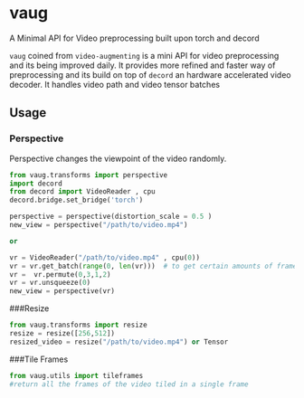 # vaug
A Minimal API for Video preprocessing built upon torch and decord 

`vaug` coined from `video-augmenting`  is a mini API for video preprocessing and its being improved daily. It provides more refined and faster way of preprocessing and its build on top of `decord` an hardware accelerated video decoder.
It handles video path and video tensor batches 

## Usage

### Perspective

Perspective changes the viewpoint of the video randomly.
```python
from vaug.transforms import perspective
import decord
from decord import VideoReader , cpu
decord.bridge.set_bridge('torch')

perspective = perspective(distortion_scale = 0.5 )
new_view = perspective("/path/to/video.mp4")

or

vr = VideoReader("/path/to/video.mp4" , cpu(0))
vr = vr.get_batch(range(0, len(vr)))  # to get certain amounts of frame
vr =  vr.permute(0,3,1,2)
vr = vr.unsqueeze(0)
new_view = perspective(vr)
```

###Resize

```python
from vaug.transforms import resize
resize = resize([256,512])
resized_video = resize("/path/to/video.mp4") or Tensor
```

###Tile Frames

```python
from vaug.utils import tileframes
#return all the frames of the video tiled in a single frame





